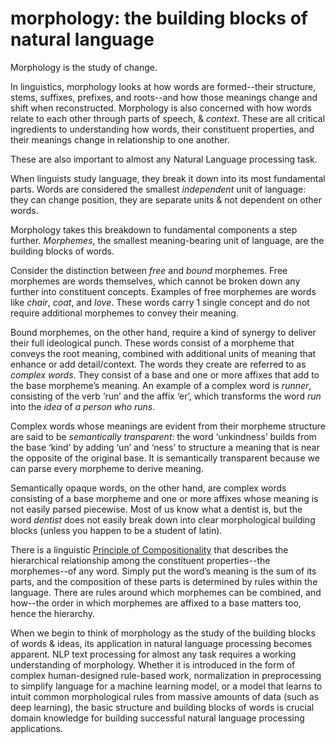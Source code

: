 # morphology: the building blocks of natural language

Morphology is the study of change.

In linguistics, morphology looks at how words are formed--their structure, stems, suffixes, prefixes, and roots--and how those meanings change and shift when reconstructed. Morphology is also concerned with how words relate to each other through parts of speech, & _context._ These are all critical ingredients to understanding how words, their constituent properties, and their meanings change in relationship to one another.

These are also important to almost any Natural Language processing task. 

When linguists study language, they break it down into its most fundamental parts. Words are considered the smallest _independent_ unit of language: they can change position, they are separate units & not dependent on other words.

Morphology takes this breakdown to fundamental components a step further. _Morphemes_, the smallest meaning-bearing unit of language, are the building blocks of words. 

Consider the distinction between _free_ and _bound_ morphemes. Free morphemes are words themselves, which cannot be broken down any further into constituent concepts. Examples of free morphemes are words like _chair_,  _coat_, and _love_.  These words carry 1 single concept and do not require additional morphemes to convey their meaning.

Bound morphemes, on the other hand, require a kind of synergy to deliver their full ideological punch. These words consist of a morpheme that conveys the root meaning, combined with additional units of meaning that enhance or add detail/context. The words they create are referred to as _complex words_. They consist of a base and one or more affixes that add to the base morpheme’s meaning. An example of a complex word is _runner_, consisting of the verb ‘run’ and the affix ‘er’, which transforms the word _run_ into the *idea* of _a person who runs_.

Complex words whose meanings are evident from their morpheme structure are said to be _semantically transparent_: the word ‘unkindness’ builds from the base ‘kind’ by adding ‘un’ and ‘ness’ to structure a meaning that is near the opposite of the original base. It is semantically transparent because we can parse every morpheme to derive meaning. 

Semantically opaque words, on the other hand, are complex words consisting of a base morpheme and one or more affixes whose meaning is not easily parsed piecewise. Most of us know what a dentist is, but the word _dentist_ does not easily break down into clear morphological building blocks (unless you happen to be a student of latin).


There is a linguistic [Principle of Compositionality](https://plato.stanford.edu/entries/compositionality/) that describes the hierarchical relationship among the constituent properties--the morphemes--of any word. Simply put the word’s meaning is the sum of its parts, and the composition of these parts is determined by rules within the language. There are rules around which morphemes can be combined, and how--the order in which morphemes are affixed to a base matters too, hence the hierarchy.

When we begin to think of morphology as the study of the building blocks of words & ideas, its application in natural language processing becomes apparent. NLP text processing for almost any task requires a working understanding of morphology. Whether it is introduced in the form of complex human-designed rule-based work, normalization in preprocessing to simplify language for a machine learning model, or a model that learns to intuit common morphological rules from massive amounts of data (such as deep learning), the basic structure and building blocks of words is crucial domain knowledge for building successful natural language processing applications. 
